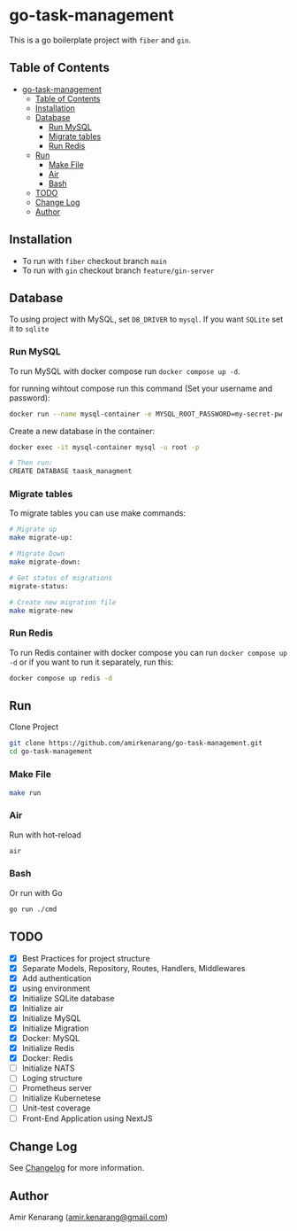 # go-task-management

This is a go boilerplate project with `fiber` and `gin`.

## Table of Contents

- [go-task-management](#go-task-management)
  - [Table of Contents](#table-of-contents)
  - [Installation](#installation)
  - [Database](#database)
    - [Run MySQL](#run-mysql)
    - [Migrate tables](#migrate-tables)
    - [Run Redis](#run-redis)
  - [Run](#run)
    - [Make File](#make-file)
    - [Air](#air)
    - [Bash](#bash)
  - [TODO](#todo)
  - [Change Log](#change-log)
  - [Author](#author)

## Installation

- To run with `fiber` checkout branch `main`
- To run with `gin` checkout branch `feature/gin-server`

## Database

To using project with MySQL, set `DB_DRIVER` to `mysql`. If you want `SQLite` set it to `sqlite`

### Run MySQL

To run MySQL with docker compose run `docker compose up -d`.

for running wihtout compose run this command (Set your username and password):

```bash
docker run --name mysql-container -e MYSQL_ROOT_PASSWORD=my-secret-pw -p 3306:3306 -d mysql:latest
```

Create a new database in the container:

```bash
docker exec -it mysql-container mysql -u root -p 

# Then run:
CREATE DATABASE taask_managment
```

### Migrate tables

To migrate tables you can use make commands:

```bash
# Migrate up
make migrate-up:

# Migrate Down
make migrate-down:

# Get status of migrations
migrate-status:

# Create new migration file
make migrate-new
```

### Run Redis

To run Redis container with docker compose you can run `docker compose up -d` or if you want to run it separately, run this:

```bash
docker compose up redis -d
```

## Run

Clone Project

```bash
git clone https://github.com/amirkenarang/go-task-management.git
cd go-task-management
```

### Make File

```bash
make run
```

### Air

Run with hot-reload

```bash
air
```

### Bash

Or run with Go

```bash
go run ./cmd
```

## TODO

- [x] Best Practices for project structure
- [x] Separate Models, Repository, Routes, Handlers, Middlewares
- [x] Add authentication
- [x] using environment
- [x] Initialize SQLite database
- [x] Initialize air
- [x] Initialize MySQL
- [x] Initialize Migration
- [x] Docker: MySQL
- [x] Initialize Redis
- [x] Docker: Redis
- [ ] Initialize NATS
- [ ] Loging structure
- [ ] Prometheus server
- [ ] Initialize Kubernetese
- [ ] Unit-test coverage
- [ ] Front-End Application using NextJS

## Change Log

See [Changelog](CHANGELOG.md) for more information.

## Author

Amir Kenarang (<amir.kenarang@gmail.com>)
